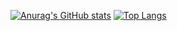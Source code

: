 [![Anurag's GitHub stats](https://github-readme-stats.vercel.app/api?username=TotoFabrizio&theme=cobalt)](https://github.com/anuraghazra/github-readme-stats)
[![Top Langs](https://github-readme-stats.vercel.app/api/top-langs/?username=TotoFabrizio&layout=compact)](https://github.com/anuraghazra/github-readme-stats)
<!---
TotoFabrizio/TotoFabrizio is a ✨ special ✨ repository because its `README.md` (this file) appears on your GitHub profile.
You can click the Preview link to take a look at your changes.
--->
